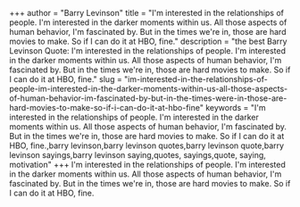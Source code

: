 +++
author = "Barry Levinson"
title = "I'm interested in the relationships of people. I'm interested in the darker moments within us. All those aspects of human behavior, I'm fascinated by. But in the times we're in, those are hard movies to make. So if I can do it at HBO, fine."
description = "the best Barry Levinson Quote: I'm interested in the relationships of people. I'm interested in the darker moments within us. All those aspects of human behavior, I'm fascinated by. But in the times we're in, those are hard movies to make. So if I can do it at HBO, fine."
slug = "im-interested-in-the-relationships-of-people-im-interested-in-the-darker-moments-within-us-all-those-aspects-of-human-behavior-im-fascinated-by-but-in-the-times-were-in-those-are-hard-movies-to-make-so-if-i-can-do-it-at-hbo-fine"
keywords = "I'm interested in the relationships of people. I'm interested in the darker moments within us. All those aspects of human behavior, I'm fascinated by. But in the times we're in, those are hard movies to make. So if I can do it at HBO, fine.,barry levinson,barry levinson quotes,barry levinson quote,barry levinson sayings,barry levinson saying,quotes, sayings,quote, saying, motivation"
+++
I'm interested in the relationships of people. I'm interested in the darker moments within us. All those aspects of human behavior, I'm fascinated by. But in the times we're in, those are hard movies to make. So if I can do it at HBO, fine.
